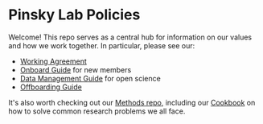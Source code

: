 # Pinsky Lab Policies

Welcome! This repo serves as a central hub for information on our values and how we work together. In particular, please see our:

- [Working Agreement](working_agreement.md)
- [Onboard Guide](onboarding.md) for new members
- [Data Management Guide](data-management.md) for open science
- [Offboarding Guide](offboarding.md)

It's also worth checking out our [Methods repo](https://github.com/pinskylab/pinskylab_methods), including our [Cookbook](https://github.com/pinskylab/pinskylab_methods/blob/master/cookbook.md) on how to solve common research problems we all face.
